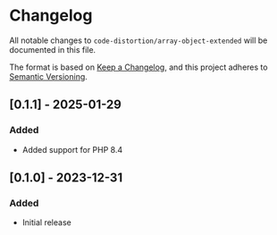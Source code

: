 # Changelog

All notable changes to `code-distortion/array-object-extended` will be documented in this file.

The format is based on [Keep a Changelog](https://keepachangelog.com/en/1.1.0/), and this project adheres to [Semantic Versioning](https://semver.org/spec/v2.0.0.html).



## [0.1.1] - 2025-01-29

### Added
- Added support for PHP 8.4



## [0.1.0] - 2023-12-31

### Added
- Initial release
